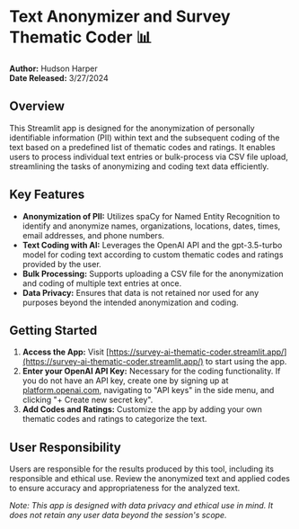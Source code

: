 # Text Anonymizer and Survey Thematic Coder 📊

**Author:** Hudson Harper  
**Date Released:** 3/27/2024

## Overview
This Streamlit app is designed for the anonymization of personally identifiable information (PII) within text and the subsequent coding of the text based on a predefined list of thematic codes and ratings. It enables users to process individual text entries or bulk-process via CSV file upload, streamlining the tasks of anonymizing and coding text data efficiently.

## Key Features
- **Anonymization of PII:** Utilizes spaCy for Named Entity Recognition to identify and anonymize names, organizations, locations, dates, times, email addresses, and phone numbers.
- **Text Coding with AI:** Leverages the OpenAI API and the gpt-3.5-turbo model for coding text according to custom thematic codes and ratings provided by the user.
- **Bulk Processing:** Supports uploading a CSV file for the anonymization and coding of multiple text entries at once.
- **Data Privacy:** Ensures that data is not retained nor used for any purposes beyond the intended anonymization and coding.

## Getting Started
1. **Access the App:** Visit [https://survey-ai-thematic-coder.streamlit.app/](https://survey-ai-thematic-coder.streamlit.app/) to start using the app.
2. **Enter your OpenAI API Key:** Necessary for the coding functionality. If you do not have an API key, create one by signing up at [platform.openai.com](https://platform.openai.com), navigating to "API keys" in the side menu, and clicking "+ Create new secret key".
3. **Add Codes and Ratings:** Customize the app by adding your own thematic codes and ratings to categorize the text.

## User Responsibility
Users are responsible for the results produced by this tool, including its responsible and ethical use. Review the anonymized text and applied codes to ensure accuracy and appropriateness for the analyzed text.

*Note: This app is designed with data privacy and ethical use in mind. It does not retain any user data beyond the session's scope.*

